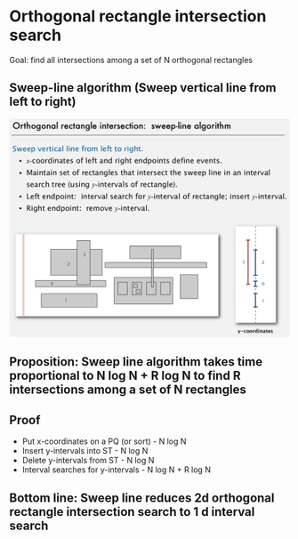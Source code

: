 # Orthogonal rectangle intersection search

Goal: find all intersections among a set of N orthogonal rectangles

## Sweep-line algorithm (Sweep vertical line from left to right)

![image](media/Orthogonal-rectangle-intersection-search-image1.png)

## Proposition: Sweep line algorithm takes time proportional to N log N + R log N to find R intersections among a set of N rectangles

## Proof

- Put x-coordinates on a PQ (or sort) - N log N
- Insert y-intervals into ST - N log N
- Delete y-intervals from ST - N log N
- Interval searches for y-intervals - N log N + R log N

## Bottom line: Sweep line reduces 2d orthogonal rectangle intersection search to 1 d interval search
